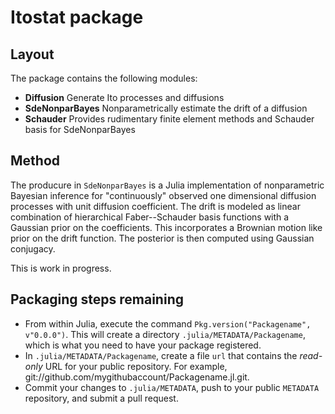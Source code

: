 Itostat package
===============

Layout
------
The package contains the following modules:

- **Diffusion**            Generate Ito processes and diffusions
- **SdeNonparBayes**       Nonparametrically estimate the drift of a diffusion
- **Schauder**             Provides rudimentary finite element methods and Schauder basis for SdeNonparBayes

Method
------

The producure in `SdeNonparBayes` is a Julia implementation of nonparametric Bayesian inference for
"continuously" observed one dimensional diffusion processes with unit diffusion coefficient. The drift 
is modeled as linear combination of hierarchical Faber--Schauder basis functions with a Gaussian prior 
on the coefficients. This incorporates a Brownian motion like prior on the drift function. The posterior is
then computed using Gaussian conjugacy.

This is work in progress.



Packaging steps remaining
-------------------------
- From within Julia, execute the command `Pkg.version("Packagename", v"0.0.0")`. This will  create a directory `.julia/METADATA/Packagename`, which is what you need to have your package registered.
- In `.julia/METADATA/Packagename`, create a file `url` that contains the *read-only* URL for your public repository. For example, git://github.com/mygithubaccount/Packagename.jl.git.
- Commit your changes to `.julia/METADATA`, push to your public `METADATA` repository, and submit a pull request.




